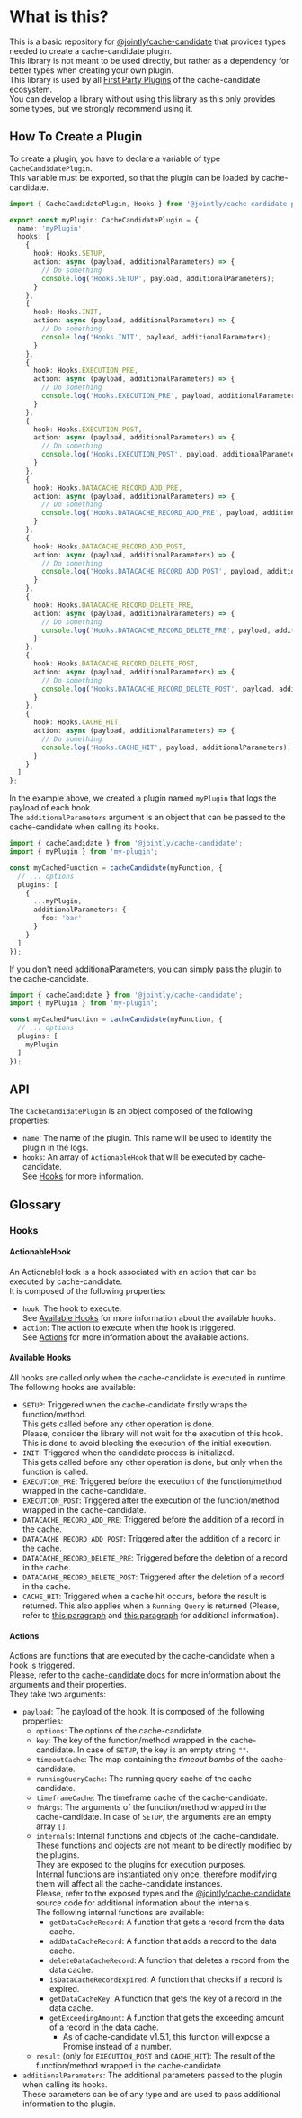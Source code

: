# What is this?

This is a basic repository for [@jointly/cache-candidate](https://github.com/JointlyTech/cache-candidate) that provides types needed to create a cache-candidate plugin.  
This library is not meant to be used directly, but rather as a dependency for better types when creating your own plugin.  
This library is used by all [First Party Plugins](https://github.com/JointlyTech/cache-candidate#first-party-plugins) of the cache-candidate ecosystem.  
You can develop a library without using this library as this only provides some types, but we strongly recommend using it.


## How To Create a Plugin

To create a plugin, you have to declare a variable of type `CacheCandidatePlugin`.  
This variable must be exported, so that the plugin can be loaded by cache-candidate.

```ts
import { CacheCandidatePlugin, Hooks } from '@jointly/cache-candidate-plugin-base';

export const myPlugin: CacheCandidatePlugin = {
  name: 'myPlugin',
  hooks: [
    {
      hook: Hooks.SETUP,
      action: async (payload, additionalParameters) => {
        // Do something
        console.log('Hooks.SETUP', payload, additionalParameters);
      }
    },
    {
      hook: Hooks.INIT,
      action: async (payload, additionalParameters) => {
        // Do something
        console.log('Hooks.INIT', payload, additionalParameters);
      }
    },
    {
      hook: Hooks.EXECUTION_PRE,
      action: async (payload, additionalParameters) => {
        // Do something
        console.log('Hooks.EXECUTION_PRE', payload, additionalParameters);
      }
    },
    {
      hook: Hooks.EXECUTION_POST,
      action: async (payload, additionalParameters) => {
        // Do something
        console.log('Hooks.EXECUTION_POST', payload, additionalParameters);
      }
    },
    {
      hook: Hooks.DATACACHE_RECORD_ADD_PRE,
      action: async (payload, additionalParameters) => {
        // Do something
        console.log('Hooks.DATACACHE_RECORD_ADD_PRE', payload, additionalParameters);
      }
    },
    {
      hook: Hooks.DATACACHE_RECORD_ADD_POST,
      action: async (payload, additionalParameters) => {
        // Do something
        console.log('Hooks.DATACACHE_RECORD_ADD_POST', payload, additionalParameters);
      }
    },
    {
      hook: Hooks.DATACACHE_RECORD_DELETE_PRE,
      action: async (payload, additionalParameters) => {
        // Do something
        console.log('Hooks.DATACACHE_RECORD_DELETE_PRE', payload, additionalParameters);
      }
    },
    {
      hook: Hooks.DATACACHE_RECORD_DELETE_POST,
      action: async (payload, additionalParameters) => {
        // Do something
        console.log('Hooks.DATACACHE_RECORD_DELETE_POST', payload, additionalParameters);
      }
    },
    {
      hook: Hooks.CACHE_HIT,
      action: async (payload, additionalParameters) => {
        // Do something
        console.log('Hooks.CACHE_HIT', payload, additionalParameters);
      }
    }
  ]
};
```

In the example above, we created a plugin named `myPlugin` that logs the payload of each hook.  
The `additionalParameters` argument is an object that can be passed to the cache-candidate when calling its hooks.  

```ts
import { cacheCandidate } from '@jointly/cache-candidate';
import { myPlugin } from 'my-plugin';

const myCachedFunction = cacheCandidate(myFunction, {
  // ... options
  plugins: [
    {
      ...myPlugin,
      additionalParameters: {
        foo: 'bar'
      }
    }
  ]
});
```

If you don't need additionalParameters, you can simply pass the plugin to the cache-candidate.

```ts
import { cacheCandidate } from '@jointly/cache-candidate';
import { myPlugin } from 'my-plugin';

const myCachedFunction = cacheCandidate(myFunction, {
  // ... options
  plugins: [
    myPlugin
  ]
});
```

## API

The `CacheCandidatePlugin` is an object composed of the following properties:
- `name`: The name of the plugin. This name will be used to identify the plugin in the logs.
- `hooks`: An array of `ActionableHook` that will be executed by cache-candidate.  
  See [Hooks](#ActionableHook) for more information.

## Glossary

### Hooks

#### ActionableHook

An ActionableHook is a hook associated with an action that can be executed by cache-candidate.  
It is composed of the following properties:
- `hook`: The hook to execute.  
  See [Available Hooks](#available-hooks) for more information about the available hooks.
- `action`: The action to execute when the hook is triggered.  
  See [Actions](#Actions) for more information about the available actions.

#### Available Hooks

All hooks are called only when the cache-candidate is executed in runtime.  
The following hooks are available:
- `SETUP`: Triggered when the cache-candidate firstly wraps the function/method.  
  This gets called before any other operation is done.  
  Please, consider the library will not wait for the execution of this hook.  
  This is done to avoid blocking the execution of the initial execution.  
- `INIT`: Triggered when the candidate process is initialized.  
  This gets called before any other operation is done, but only when the function is called.
- `EXECUTION_PRE`: Triggered before the execution of the function/method wrapped in the cache-candidate.  
- `EXECUTION_POST`: Triggered after the execution of the function/method wrapped in the cache-candidate.
- `DATACACHE_RECORD_ADD_PRE`: Triggered before the addition of a record in the cache.  
- `DATACACHE_RECORD_ADD_POST`: Triggered after the addition of a record in the cache.
- `DATACACHE_RECORD_DELETE_PRE`: Triggered before the deletion of a record in the cache.  
- `DATACACHE_RECORD_DELETE_POST`: Triggered after the deletion of a record in the cache.
- `CACHE_HIT`: Triggered when a cache hit occurs, before the result is returned. This also applies when a `Running Query` is returned (Please, refer to [this paragraph](https://github.com/JointlyTech/cache-candidate#cache-**stampede**) and [this paragraph](https://github.com/JointlyTech/cache-candidate/blob/main/CONTRIBUTING.md#runningquerycache) for additional information).

#### Actions

Actions are functions that are executed by the cache-candidate when a hook is triggered.    
Please, refer to the [cache-candidate docs](https://github.com/JointlyTech/cache-candidate/blob/main/README.md) for more information about the arguments and their properties.  
They take two arguments:
- `payload`: The payload of the hook. It is composed of the following properties:
  - `options`: The options of the cache-candidate.
  - `key`: The key of the function/method wrapped in the cache-candidate. In case of `SETUP`, the key is an empty string `""`.
  - `timeoutCache`: The map containing the *timeout bombs* of the cache-candidate.
  - `runningQueryCache`: The running query cache of the cache-candidate.
  - `timeframeCache`: The timeframe cache of the cache-candidate.
  - `fnArgs`: The arguments of the function/method wrapped in the cache-candidate. In case of `SETUP`, the arguments are an empty array `[]`.  
  - `internals`: Internal functions and objects of the cache-candidate.  
    These functions and objects are not meant to be directly modified by the plugins.  
    They are exposed to the plugins for execution purposes.  
    Internal functions are instantiated only once, therefore modifying them will affect all the cache-candidate instances.  
    Please, refer to the exposed types and the [@jointly/cache-candidate](https://github.com/JointlyTech/cache-candidate) source code for additional information about the internals.  
    The following internal functions are available:
    - `getDataCacheRecord`: A function that gets a record from the data cache.
    - `addDataCacheRecord`: A function that adds a record to the data cache.
    - `deleteDataCacheRecord`: A function that deletes a record from the data cache.  
    - `isDataCacheRecordExpired`: A function that checks if a record is expired.
    - `getDataCacheKey`: A function that gets the key of a record in the data cache.
    - `getExceedingAmount`: A function that gets the exceeding amount of a record in the data cache.  
      * As of cache-candidate v1.5.1, this function will expose a Promise instead of a number.
  - `result` (only for `EXECUTION_POST` and `CACHE_HIT`): The result of the function/method wrapped in the cache-candidate.
- `additionalParameters`: The additional parameters passed to the plugin when calling its hooks.  
  These parameters can be of any type and are used to pass additional information to the plugin.
